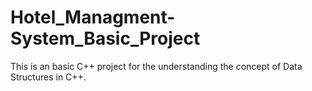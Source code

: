 # Hotel_Managment-System_Basic_Project
This is an basic C++ project for the understanding the concept of Data Structures in C++.
